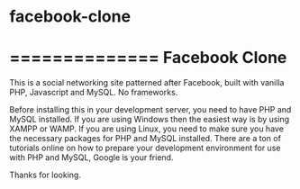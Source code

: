 # facebook-clone

==============
Facebook Clone
==============

This is a social networking site patterned after Facebook, built with vanilla PHP, Javascript and MySQL. No frameworks.

Before installing this in your development server, you need to have PHP and MySQL installed. If you are using Windows then the easiest way is by using XAMPP or WAMP. If you are using Linux, you need to make sure you have the necessary packages for PHP and MySQL installed. There are a ton of tutorials online on how to prepare your development environment for use with PHP and MySQL, Google is your friend.

Thanks for looking.
